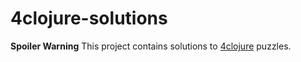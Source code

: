 # 4clojure-solutions

**Spoiler Warning** This project contains solutions to [4clojure](http://www.4clojure.com) puzzles.
